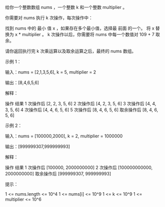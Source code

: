 给你一个整数数组 nums ，一个整数 k 和一个整数 multiplier 。

你需要对 nums 执行 k 次操作，每次操作中：

找到 nums 中的 最小 值 x ，如果存在多个最小值，选择最 前面 的一个。
将 x 替换为 x * multiplier 。
k 次操作以后，你需要将 nums 中每一个数值对 109 + 7 取余。

请你返回执行完 k 次乘运算以及取余运算之后，最终的 nums 数组。

示例 1：

输入：nums = [2,1,3,5,6], k = 5, multiplier = 2

输出：[8,4,6,5,6]

解释：

操作 结果
1 次操作后    [2, 2, 3, 5, 6]
2 次操作后    [4, 2, 3, 5, 6]
3 次操作后    [4, 4, 3, 5, 6]
4 次操作后    [4, 4, 6, 5, 6]
5 次操作后    [8, 4, 6, 5, 6]
取余操作后    [8, 4, 6, 5, 6]

示例 2：

输入：nums = [100000,2000], k = 2, multiplier = 1000000

输出：[999999307,999999993]

解释：

操作 结果
1 次操作后    [100000, 2000000000]
2 次操作后    [100000000000, 2000000000]
取余操作后    [999999307, 999999993]

提示：

1 <= nums.length <= 10^4
1 <= nums[i] <= 10^9
1 <= k <= 10^9
1 <= multiplier <= 10^6
